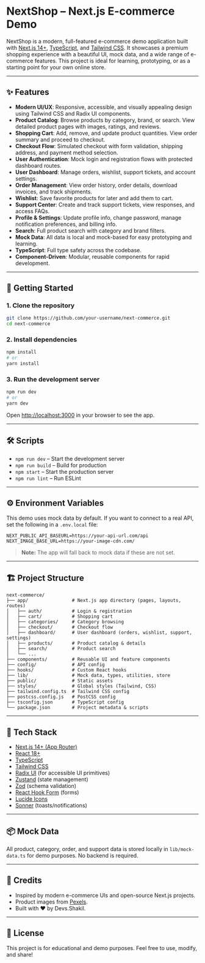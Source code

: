 # NextShop – Next.js E-commerce Demo

NextShop is a modern, full-featured e-commerce demo application built with [Next.js 14+](https://nextjs.org/), [TypeScript](https://www.typescriptlang.org/), and [Tailwind CSS](https://tailwindcss.com/). It showcases a premium shopping experience with a beautiful UI, mock data, and a wide range of e-commerce features. This project is ideal for learning, prototyping, or as a starting point for your own online store.

---

## ✨ Features

- **Modern UI/UX**: Responsive, accessible, and visually appealing design using Tailwind CSS and Radix UI components.
- **Product Catalog**: Browse products by category, brand, or search. View detailed product pages with images, ratings, and reviews.
- **Shopping Cart**: Add, remove, and update product quantities. View order summary and proceed to checkout.
- **Checkout Flow**: Simulated checkout with form validation, shipping address, and payment method selection.
- **User Authentication**: Mock login and registration flows with protected dashboard routes.
- **User Dashboard**: Manage orders, wishlist, support tickets, and account settings.
- **Order Management**: View order history, order details, download invoices, and track shipments.
- **Wishlist**: Save favorite products for later and add them to cart.
- **Support Center**: Create and track support tickets, view responses, and access FAQs.
- **Profile & Settings**: Update profile info, change password, manage notification preferences, and billing info.
- **Search**: Full product search with category and brand filters.
- **Mock Data**: All data is local and mock-based for easy prototyping and learning.
- **TypeScript**: Full type safety across the codebase.
- **Component-Driven**: Modular, reusable components for rapid development.

---

## 🚀 Getting Started

### 1. **Clone the repository**

```bash
git clone https://github.com/your-username/next-commerce.git
cd next-commerce
```

### 2. **Install dependencies**

```bash
npm install
# or
yarn install
```

### 3. **Run the development server**

```bash
npm run dev
# or
yarn dev
```

Open [http://localhost:3000](http://localhost:3000) in your browser to see the app.

---

## 🛠️ Scripts

- `npm run dev` – Start the development server
- `npm run build` – Build for production
- `npm start` – Start the production server
- `npm run lint` – Run ESLint

---

## ⚙️ Environment Variables

This demo uses mock data by default. If you want to connect to a real API, set the following in a `.env.local` file:

```
NEXT_PUBLIC_API_BASEURL=https://your-api-url.com/api
NEXT_IMAGE_BASE_URL=https://your-image-cdn.com/
```

> **Note:** The app will fall back to mock data if these are not set.

---

## 🏗️ Project Structure

```
next-commerce/
├── app/                # Next.js app directory (pages, layouts, routes)
│   ├── auth/           # Login & registration
│   ├── cart/           # Shopping cart
│   ├── categories/     # Category browsing
│   ├── checkout/       # Checkout flow
│   ├── dashboard/      # User dashboard (orders, wishlist, support, settings)
│   ├── products/       # Product catalog & details
│   ├── search/         # Product search
│   └── ...
├── components/         # Reusable UI and feature components
├── config/             # API config
├── hooks/              # Custom React hooks
├── lib/                # Mock data, types, utilities, store
├── public/             # Static assets
├── styles/             # Global styles (Tailwind, CSS)
├── tailwind.config.ts  # Tailwind CSS config
├── postcss.config.js   # PostCSS config
├── tsconfig.json       # TypeScript config
└── package.json        # Project metadata & scripts
```

---

## 🧩 Tech Stack

- [Next.js 14+ (App Router)](https://nextjs.org/)
- [React 18+](https://react.dev/)
- [TypeScript](https://www.typescriptlang.org/)
- [Tailwind CSS](https://tailwindcss.com/)
- [Radix UI](https://www.radix-ui.com/) (for accessible UI primitives)
- [Zustand](https://zustand-demo.pmnd.rs/) (state management)
- [Zod](https://zod.dev/) (schema validation)
- [React Hook Form](https://react-hook-form.com/) (forms)
- [Lucide Icons](https://lucide.dev/)
- [Sonner](https://sonner.emilkowal.ski/) (toasts/notifications)

---

## 📦 Mock Data

All product, category, order, and support data is stored locally in `lib/mock-data.ts` for demo purposes. No backend is required.

---

## 🙏 Credits

- Inspired by modern e-commerce UIs and open-source Next.js projects.
- Product images from [Pexels](https://pexels.com/).
- Built with ❤️ by Devs.Shakil.

---

## 📄 License

This project is for educational and demo purposes. Feel free to use, modify, and share! 